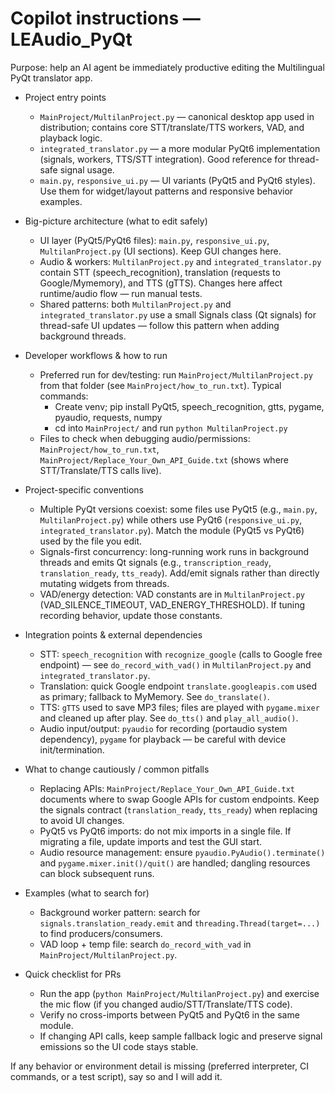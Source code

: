 <!--
Guidance for AI coding agents working on LEAudio_PyQt
Keep this short (20-50 lines), actionable, and codebase-specific.
-->

# Copilot instructions — LEAudio_PyQt

Purpose: help an AI agent be immediately productive editing the Multilingual PyQt translator app.

- Project entry points

  - `MainProject/MultilanProject.py` — canonical desktop app used in distribution; contains core STT/translate/TTS workers, VAD, and playback logic.
  - `integrated_translator.py` — a more modular PyQt6 implementation (signals, workers, TTS/STT integration). Good reference for thread-safe signal usage.
  - `main.py`, `responsive_ui.py` — UI variants (PyQt5 and PyQt6 styles). Use them for widget/layout patterns and responsive behavior examples.

- Big-picture architecture (what to edit safely)

  - UI layer (PyQt5/PyQt6 files): `main.py`, `responsive_ui.py`, `MultilanProject.py` (UI sections). Keep GUI changes here.
  - Audio & workers: `MultilanProject.py` and `integrated_translator.py` contain STT (speech_recognition), translation (requests to Google/Mymemory), and TTS (gTTS). Changes here affect runtime/audio flow — run manual tests.
  - Shared patterns: both `MultilanProject.py` and `integrated_translator.py` use a small Signals class (Qt signals) for thread-safe UI updates — follow this pattern when adding background threads.

- Developer workflows & how to run

  - Preferred run for dev/testing: run `MainProject/MultilanProject.py` from that folder (see `MainProject/how_to_run.txt`). Typical commands:
    - Create venv; pip install PyQt5, speech_recognition, gtts, pygame, pyaudio, requests, numpy
    - cd into `MainProject/` and run `python MultilanProject.py`
  - Files to check when debugging audio/permissions: `MainProject/how_to_run.txt`, `MainProject/Replace_Your_Own_API_Guide.txt` (shows where STT/Translate/TTS calls live).

- Project-specific conventions

  - Multiple PyQt versions coexist: some files use PyQt5 (e.g., `main.py`, `MultilanProject.py`) while others use PyQt6 (`responsive_ui.py`, `integrated_translator.py`). Match the module (PyQt5 vs PyQt6) used by the file you edit.
  - Signals-first concurrency: long-running work runs in background threads and emits Qt signals (e.g., `transcription_ready`, `translation_ready`, `tts_ready`). Add/emit signals rather than directly mutating widgets from threads.
  - VAD/energy detection: VAD constants are in `MultilanProject.py` (VAD_SILENCE_TIMEOUT, VAD_ENERGY_THRESHOLD). If tuning recording behavior, update those constants.

- Integration points & external dependencies

  - STT: `speech_recognition` with `recognize_google` (calls to Google free endpoint) — see `do_record_with_vad()` in `MultilanProject.py` and `integrated_translator.py`.
  - Translation: quick Google endpoint `translate.googleapis.com` used as primary; fallback to MyMemory. See `do_translate()`.
  - TTS: `gTTS` used to save MP3 files; files are played with `pygame.mixer` and cleaned up after play. See `do_tts()` and `play_all_audio()`.
  - Audio input/output: `pyaudio` for recording (portaudio system dependency), `pygame` for playback — be careful with device init/termination.

- What to change cautiously / common pitfalls

  - Replacing APIs: `MainProject/Replace_Your_Own_API_Guide.txt` documents where to swap Google APIs for custom endpoints. Keep the signals contract (`translation_ready`, `tts_ready`) when replacing to avoid UI changes.
  - PyQt5 vs PyQt6 imports: do not mix imports in a single file. If migrating a file, update imports and test the GUI start.
  - Audio resource management: ensure `pyaudio.PyAudio().terminate()` and `pygame.mixer.init()/quit()` are handled; dangling resources can block subsequent runs.

- Examples (what to search for)

  - Background worker pattern: search for `signals.translation_ready.emit` and `threading.Thread(target=...)` to find producers/consumers.
  - VAD loop + temp file: search `do_record_with_vad` in `MainProject/MultilanProject.py`.

- Quick checklist for PRs
  - Run the app (`python MainProject/MultilanProject.py`) and exercise the mic flow (if you changed audio/STT/Translate/TTS code).
  - Verify no cross-imports between PyQt5 and PyQt6 in the same module.
  - If changing API calls, keep sample fallback logic and preserve signal emissions so the UI code stays stable.

If any behavior or environment detail is missing (preferred interpreter, CI commands, or a test script), say so and I will add it.
